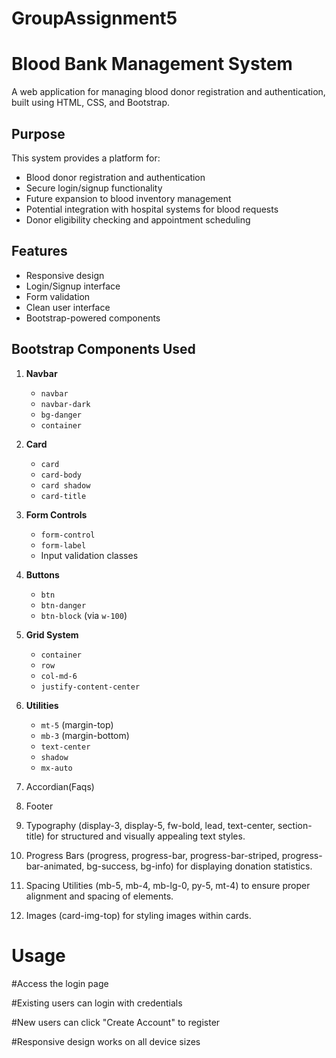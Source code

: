 # GroupAssignment5
# Blood Bank Management System

A web application for managing blood donor registration and authentication, built using HTML, CSS, and Bootstrap.


## Purpose
This system provides a platform for:
- Blood donor registration and authentication
- Secure login/signup functionality
- Future expansion to blood inventory management
- Potential integration with hospital systems for blood requests
- Donor eligibility checking and appointment scheduling

## Features
- Responsive design
- Login/Signup interface
- Form validation
- Clean user interface
- Bootstrap-powered components

## Bootstrap Components Used
1. **Navbar**
   - `navbar`
   - `navbar-dark`
   - `bg-danger`
   - `container`

2. **Card**
   - `card`
   - `card-body`
   - `card shadow`
   - `card-title`

3. **Form Controls**
   - `form-control`
   - `form-label`
   - Input validation classes

4. **Buttons**
   - `btn`
   - `btn-danger`
   - `btn-block` (via `w-100`)

5. **Grid System**
   - `container`
   - `row`
   - `col-md-6`
   - `justify-content-center`

6. **Utilities**
   - `mt-5` (margin-top)
   - `mb-3` (margin-bottom)
   - `text-center`
   - `shadow`
   - `mx-auto`
  
 7. Accordian(Faqs)
 8. Footer
 9. Typography (display-3, display-5, fw-bold, lead, text-center, section-title) for structured and visually appealing text styles.
 10. Progress Bars (progress, progress-bar, progress-bar-striped, progress-bar-animated, bg-success, bg-info) for displaying donation statistics.
 11. Spacing Utilities (mb-5, mb-4, mb-lg-0, py-5, mt-4) to ensure proper alignment and spacing of elements.
 12. Images (card-img-top) for styling images within cards.

  
# Usage
#Access the login page

#Existing users can login with credentials

#New users can click "Create Account" to register

#Responsive design works on all device sizes


